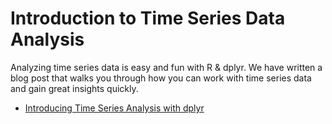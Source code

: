 # Introduction to Time Series Data Analysis

Analyzing time series data is easy and fun with R & dplyr. We have written a blog post that walks you through how you can work with time series data and gain great insights quickly.

* [Introducing Time Series Analysis with dplyr](https://blog.exploratory.io/introducing-time-series-analysis-with-dplyr-60683587cf8a#.70pwcol57)
